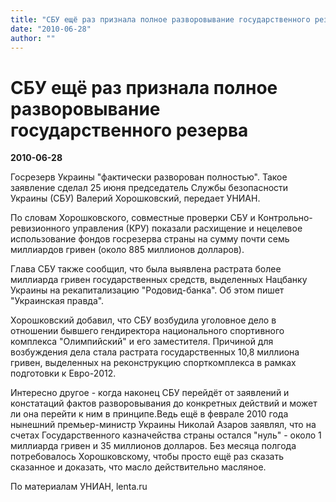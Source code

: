 ```yaml
---
title: "СБУ ещё раз признала полное разворовывание государственного резерва"
date: "2010-06-28"
author: ""
---
```


# СБУ ещё раз признала полное разворовывание государственного резерва

**2010-06-28** 

Госрезерв Украины "фактически разворован полностью". Такое заявление сделал 25 июня председатель Службы безопасности Украины (СБУ) Валерий Хорошковский, передает УНИАН.

По словам Хорошковского, совместные проверки СБУ и Контрольно-ревизионного управления (КРУ) показали расхищение и нецелевое использование фондов госрезерва страны на сумму почти семь миллиардов гривен (около 885 миллионов долларов).

Глава СБУ также сообщил, что была выявлена растрата более миллиарда гривен государственных средств, выделенных Нацбанку Украины на рекапитализацию "Родовид-банка". Об этом пишет "Украинская правда".

Хорошковский добавил, что СБУ возбудила уголовное дело в отношении бывшего гендиректора национального спортивного комплекса "Олимпийский" и его заместителя. Причиной для возбуждения дела стала растрата государственных 10,8 миллиона гривен, выделенных на реконструкцию спорткомплекса в рамках подготовки к Евро-2012.

Интересно другое - когда наконец СБУ перейдёт от заявлений и констатаций фактов разворовывания до конкретных действий и может ли она перейти к ним в принципе.Ведь ещё в феврале 2010 года нынешний премьер-министр Украины Николай Азаров заявлял, что на счетах Государственного казначейства страны остался "нуль" - около 1 миллиарда гривен и 35 миллионов долларов. Без месяца полгода потребовалось Хорошковскому, чтобы просто ещё раз сказать сказанное и доказать, что масло действительно масляное.

По материалам УНИАН, lenta.ru